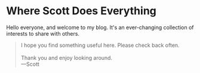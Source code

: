 <!DOCTYPE html>
<html lang="en">
<head>
    <meta charset="UTF-8">
    <meta name="viewport" content="width=device-width, initial-scale=1.0">
    <title>Where Scott Does Everything</title>
</head>
<body>
    <h1>Where Scott Does Everything</h1>
    <p>Hello everyone, and welcome to my blog. It's an ever-changing collection of interests to share with others.</p>
    <blockquote>I hope you find something useful here. Please check back often.<br><br>Thank you and enjoy looking around.<br>&mdash;Scott</blockquote>
</body>
</html>
